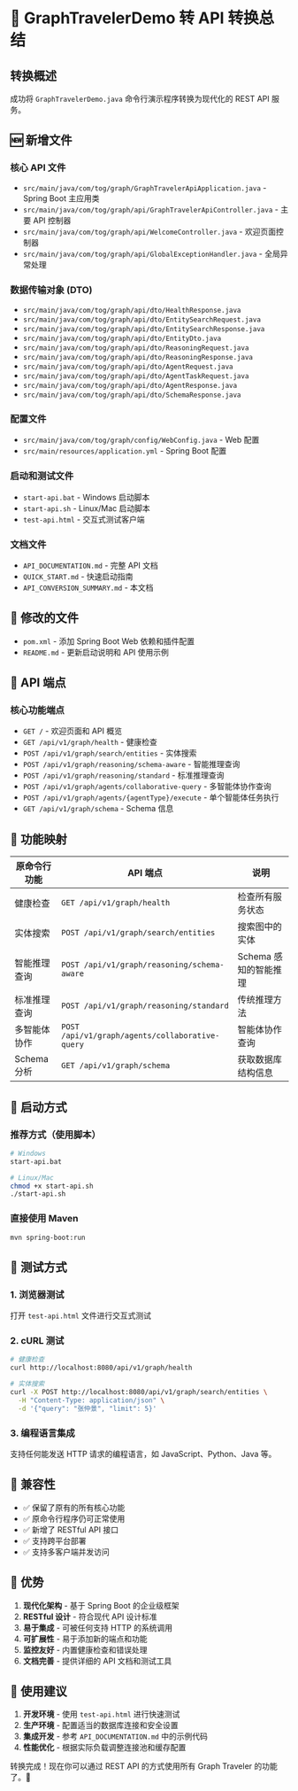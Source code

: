 # 🔄 GraphTravelerDemo 转 API 转换总结

## 转换概述

成功将 `GraphTravelerDemo.java` 命令行演示程序转换为现代化的 REST API 服务。

## 🆕 新增文件

### 核心 API 文件
- `src/main/java/com/tog/graph/GraphTravelerApiApplication.java` - Spring Boot 主应用类
- `src/main/java/com/tog/graph/api/GraphTravelerApiController.java` - 主要 API 控制器
- `src/main/java/com/tog/graph/api/WelcomeController.java` - 欢迎页面控制器
- `src/main/java/com/tog/graph/api/GlobalExceptionHandler.java` - 全局异常处理

### 数据传输对象 (DTO)
- `src/main/java/com/tog/graph/api/dto/HealthResponse.java`
- `src/main/java/com/tog/graph/api/dto/EntitySearchRequest.java`
- `src/main/java/com/tog/graph/api/dto/EntitySearchResponse.java`
- `src/main/java/com/tog/graph/api/dto/EntityDto.java`
- `src/main/java/com/tog/graph/api/dto/ReasoningRequest.java`
- `src/main/java/com/tog/graph/api/dto/ReasoningResponse.java`
- `src/main/java/com/tog/graph/api/dto/AgentRequest.java`
- `src/main/java/com/tog/graph/api/dto/AgentTaskRequest.java`
- `src/main/java/com/tog/graph/api/dto/AgentResponse.java`
- `src/main/java/com/tog/graph/api/dto/SchemaResponse.java`

### 配置文件
- `src/main/java/com/tog/graph/config/WebConfig.java` - Web 配置
- `src/main/resources/application.yml` - Spring Boot 配置

### 启动和测试文件
- `start-api.bat` - Windows 启动脚本
- `start-api.sh` - Linux/Mac 启动脚本
- `test-api.html` - 交互式测试客户端

### 文档文件
- `API_DOCUMENTATION.md` - 完整 API 文档
- `QUICK_START.md` - 快速启动指南
- `API_CONVERSION_SUMMARY.md` - 本文档

## 🔧 修改的文件

- `pom.xml` - 添加 Spring Boot Web 依赖和插件配置
- `README.md` - 更新启动说明和 API 使用示例

## 📡 API 端点

### 核心功能端点
- `GET /` - 欢迎页面和 API 概览
- `GET /api/v1/graph/health` - 健康检查
- `POST /api/v1/graph/search/entities` - 实体搜索
- `POST /api/v1/graph/reasoning/schema-aware` - 智能推理查询
- `POST /api/v1/graph/reasoning/standard` - 标准推理查询
- `POST /api/v1/graph/agents/collaborative-query` - 多智能体协作查询
- `POST /api/v1/graph/agents/{agentType}/execute` - 单个智能体任务执行
- `GET /api/v1/graph/schema` - Schema 信息

## 🎯 功能映射

| 原命令行功能 | API 端点 | 说明 |
|-------------|----------|------|
| 健康检查 | `GET /api/v1/graph/health` | 检查所有服务状态 |
| 实体搜索 | `POST /api/v1/graph/search/entities` | 搜索图中的实体 |
| 智能推理查询 | `POST /api/v1/graph/reasoning/schema-aware` | Schema 感知的智能推理 |
| 标准推理查询 | `POST /api/v1/graph/reasoning/standard` | 传统推理方法 |
| 多智能体协作 | `POST /api/v1/graph/agents/collaborative-query` | 智能体协作查询 |
| Schema 分析 | `GET /api/v1/graph/schema` | 获取数据库结构信息 |

## 🚀 启动方式

### 推荐方式（使用脚本）
```bash
# Windows
start-api.bat

# Linux/Mac
chmod +x start-api.sh
./start-api.sh
```

### 直接使用 Maven
```bash
mvn spring-boot:run
```

## 🧪 测试方式

### 1. 浏览器测试
打开 `test-api.html` 文件进行交互式测试

### 2. cURL 测试
```bash
# 健康检查
curl http://localhost:8080/api/v1/graph/health

# 实体搜索
curl -X POST http://localhost:8080/api/v1/graph/search/entities \
  -H "Content-Type: application/json" \
  -d '{"query": "张仲景", "limit": 5}'
```

### 3. 编程语言集成
支持任何能发送 HTTP 请求的编程语言，如 JavaScript、Python、Java 等。

## 🔄 兼容性

- ✅ 保留了原有的所有核心功能
- ✅ 原命令行程序仍可正常使用
- ✅ 新增了 RESTful API 接口
- ✅ 支持跨平台部署
- ✅ 支持多客户端并发访问

## 🎉 优势

1. **现代化架构** - 基于 Spring Boot 的企业级框架
2. **RESTful 设计** - 符合现代 API 设计标准
3. **易于集成** - 可被任何支持 HTTP 的系统调用
4. **可扩展性** - 易于添加新的端点和功能
5. **监控友好** - 内置健康检查和错误处理
6. **文档完善** - 提供详细的 API 文档和测试工具

## 📝 使用建议

1. **开发环境** - 使用 `test-api.html` 进行快速测试
2. **生产环境** - 配置适当的数据库连接和安全设置
3. **集成开发** - 参考 `API_DOCUMENTATION.md` 中的示例代码
4. **性能优化** - 根据实际负载调整连接池和缓存配置

转换完成！现在你可以通过 REST API 的方式使用所有 Graph Traveler 的功能了。🎊